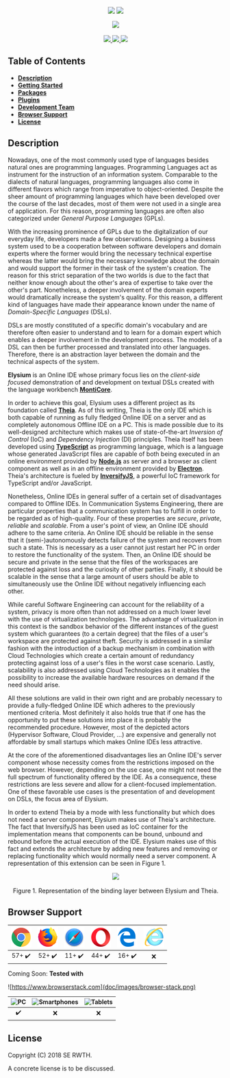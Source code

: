 <p align="center">
    <img src="doc/images/elysium.svg"/>
    <img src="doc/images/quote.svg" width="718"/>
</p>
<p align="center">
    <img src="https://img.shields.io/badge/Theia_Version-a52fab7d14e6d556647b5e202749a48aefd65cfe-blue.svg?longCache=true&style=flat-square"/>
</p>
<p align="center">
    <a href="https://travis-ci.org/EmbeddedMontiArc/Elysium">
        <img src="https://travis-ci.org/EmbeddedMontiArc/Elysium.svg?branch=master"/>
    </a>
    <a href="https://codeclimate.com/github/EmbeddedMontiArc/Elysium/maintainability">
        <img src="https://api.codeclimate.com/v1/badges/4a5e4f9dc76d2a39b607/maintainability"/>
    </a>
    <a href="https://github.com/EmbeddedMontiArc/Documentation/blob/master/reposlides/18.05.17.OnlineIDE.pdf">
        <img src="https://img.shields.io/badge/PDF-05.17.2018-brightgreen.svg"/>
    </a>
</p>

<!-- TODO: Code Climate -->

## Table of Contents
* [**Description**](#description)
* [**Getting Started**](doc/GettingStarted.md)
* [**Packages**](packages)
* [**Plugins**](plugins)
* [**Development Team**](doc/DevelopmentTeam.md)
* [**Browser Support**](#browser-support)
* [**License**](#license)

## Description
Nowadays, one of the most commonly used type of languages besides natural ones are programming
languages. Programming Languages act as instrument for the instruction of an information
system. Comparable to the dialects of natural languages, programming languages also come in
different flavors which range from imperative to object-oriented. Despite the sheer amount of
programming languages which have been developed over the course of the last decades, most of
them were not used in a single area of application. For this reason, programming languages are
often also categorized under *General Purpose Languages* (GPLs).

With the increasing prominence of GPLs due to the digitalization of our everyday life,
developers made a few observations. Designing a business system used to be a cooperation
between software developers and domain experts where the former would bring the necessary
technical expertise whereas the latter would bring the necessary knowledge about the domain
and would support the former in their task of the system's creation. The reason for this
strict separation of the two worlds is due to the fact that neither know enough about the
other's area of expertise to take over the other's part. Nonetheless, a deeper involvement of
the domain experts would dramatically increase the system's quality. For this reason, a
different kind of languages have made their appearance known under the name of
*Domain-Specific Languages* (DSLs).

DSLs are mostly constituted of a specific domain's vocabulary and are therefore often easier
to understand and to learn for a domain expert which enables a deeper involvement in the
development process. The models of a DSL can then be further processed and translated into
other languages. Therefore, there is an abstraction layer between the domain and the technical
aspects of the system.

**Elysium** is an Online IDE whose primary focus lies on the _client-side focused_
demonstration of and development on textual DSLs created with the language workbench
[**MontiCore**](http://www.monticore.de).

In order to achieve this goal, Elysium uses a different project as its foundation called
[**Theia**](http://www.theia-ide.org). As of this writing, Theia is the only IDE which is both
capable of running as fully fledged Online IDE on a server and as completely autonomous Offline
IDE on a PC. This is made possible due to its well-designed architecture which makes use of
state-of-the-art _Inversion of Control_ (IoC) and _Dependency Injection_ (DI) principles. Theia
itself has been developed using [**TypeScript**](https://www.typescriptlang.org) as programming
language, which is a language whose generated JavaScript files are capable of both being
executed in an online environment provided by [**Node.js**](https://nodejs.org) as server and a
browser as client component as well as in an offline environment provided by
[**Electron**](https://electronjs.org). Theia's architecture is fueled by
[**InversifyJS**](http://inversify.io), a powerful IoC framework for TypeScript and/or
JavaScript.

Nonetheless, Online IDEs in general suffer of a certain set of disadvantages compared to
Offline IDEs. In Communication Systems Engineering, there are particular properties that a
communication system has to fulfill in order to be regarded as of high-quality. Four of these
properties are *secure*, *private*, *reliable* and *scalable*. From a user's point of view,
an Online IDE should adhere to the same criteria. An Online IDE should be reliable in the
sense that it (semi-)autonomously detects failure of the system and recovers from such a state.
This is necessary as a user cannot just restart her PC in order to restore the functionality
of the system. Then, an Online IDE should be secure and private in the sense that the files of
the workspaces are protected against loss and the curiosity of other parties. Finally, it
should be scalable in the sense that a large amount of users should be able to simultaneously
use the Online IDE without negatively influencing each other.

While careful Software Engineering can account for the reliability of a system, privacy is more
often than not addressed on a much lower level with the use of virtualization technologies. The
advantage of virtualization in this context is the sandbox behavior of the different instances
of the guest system which guarantees (to a certain degree) that the files of a user's workspace
are protected against theft. Security is addressed in a similar fashion with the introduction
of a backup mechanism in combination with Cloud Technologies which create a certain amount of
redundancy protecting against loss of a user's files in the worst case scenario. Lastly,
scalability is also addressed using Cloud Technologies as it enables the possibility to
increase the available hardware resources on demand if the need should arise.

All these solutions are valid in their own right and are probably necessary to provide a
fully-fledged Online IDE which adheres to the previously mentioned criteria. Most definitely
it also holds true that if one has the opportunity to put these solutions into place it is
probably the recommended procedure. However, most of the depicted actors (Hypervisor Software,
Cloud Provider, ...) are expensive and generally not affordable by small startups which makes
Online IDEs less attractive.

At the core of the aforementioned disadvantages lies an Online IDE's server component whose
necessity comes from the restrictions imposed on the web browser. However, depending on the
use case, one might not need the full spectrum of functionality offered by the IDE. As a
consequence, these restrictions are less severe and allow for a client-focused implementation.
One of these favorable use cases is the presentation of and development on DSLs, the focus
area of Elysium.

In order to extend Theia by a mode with less functionality but which does not need a server
component, Elysium makes use of Theia's architecture. The fact that InversifyJS has been used
as IoC container for the implementation means that components can be bound, unbound and
rebound before the actual execution of the IDE. Elysium makes use of this fact and extends
the architecture by adding new features and removing or replacing functionality which
would normally need a server component. A representation of this extension can be seen in
Figure 1.

<p align="center">
    <img src="doc/images/binding-layer.svg" width="520"/>
</p>
<p align="center">
    Figure 1. Representation of the binding layer between Elysium and Theia.
</p>

## Browser Support
| ![Google Chrome](doc/images/chrome.png) | ![Mozilla Firefox](doc/images/firefox.png) | ![Safari](doc/images/safari.png) | ![Opera](doc/images/opera.png) | ![Microsoft Edge](doc/images/edge.png) | ![Internet Explorer](doc/images/ie.png) |
| :--------------------: | :--------------------: | :--------------------: | :--------------------: | :--------------------: | :---: |
| 57+ :heavy_check_mark: | 52+ :heavy_check_mark: | 11+ :heavy_check_mark: | 44+ :heavy_check_mark: | 16+ :heavy_check_mark: | :x:   |

Coming Soon:
__Tested with__

![https://www.browserstack.com](doc/images/browser-stack.png)

| ![PC](doc/images/pc.svg) | ![Smartphones](doc/images/smartphone.svg) | ![Tablets](doc/images/tablet.svg) |
| :----------------------: | :---------------------------------------: | :-------------------------------: |
| :heavy_check_mark:       | :x:                                       | :x:                               |

## License
Copyright (C) 2018 SE RWTH.

A concrete license is to be discussed.
